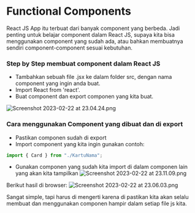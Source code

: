 # Functional Components

React JS App itu terbuat dari banyak component yang berbeda. Jadi penting untuk belajar component dalam React JS, supaya
kita bisa menggunakan component yang sudah ada, atau bahkan membuatnya sendiri component-component sesuai kebutuhan.


### Step by Step membuat component dalam React JS
* Tambahkan sebuah file .jsx ke dalam folder src, dengan nama component yang ingin anda buat.
* Import React from 'react'.
* Buat component dan export componen yang kita buat.

![Screenshot 2023-02-22 at 23.04.24.png](..%2F..%2F..%2F..%2F..%2F..%2FUsers%2Fnununugraha%2FDesktop%2FScreenshot%202023-02-22%20at%2023.04.24.png)

### Cara menggunakan Component yang dibuat dan di export
* Pastikan componen sudah di export
* Import component yang kita ingin gunakan contoh:
```js
import { Card } from "./KartuNama";
```
* Gunakan componen yang sudah kita import di dalam componen lain yang akan kita tampilkan
![Screenshot 2023-02-22 at 23.11.09.png](..%2F..%2F..%2F..%2F..%2F..%2FUsers%2Fnununugraha%2FDesktop%2FScreenshot%202023-02-22%20at%2023.11.09.png)

Berikut hasil di browser: 
![Screenshot 2023-02-22 at 23.06.03.png](..%2F..%2F..%2F..%2F..%2F..%2FUsers%2Fnununugraha%2FDesktop%2FScreenshot%202023-02-22%20at%2023.06.03.png)

Sangat simple, tapi harus di mengerti karena di pastikan kita akan selalu membuat dan menggunakan componen hampir dalam setiap
file js kita.